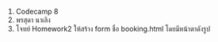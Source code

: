 1. Codecamp 8
2. พรสุดา  นาเลิง
3. โจทย์ 
Homework2
    ให้สร้าง form ชื่อ booking.html โดยมีหน้าตาดังรูป